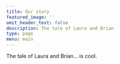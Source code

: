 ```yaml
---
title: Our story
featured_image: ''
omit_header_text: false
description: The tale of Laura and Brian
type: page
menu: main
---
```


The tale of Laura and Brian... is cool.